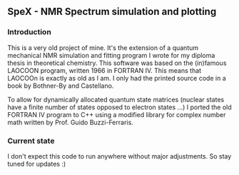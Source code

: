 ## SpeX - NMR Spectrum simulation and plotting

### Introduction

This is a very old project of mine. It's the extension of a quantum mechanical NMR simulation and fitting program I wrote for my diploma thesis in theoretical chemistry. This software was based on the (in)famous LAOCOON program, written 1966 in FORTRAN IV. This means that LAOCOOn is exactly as old as I am. I only had the printed source code in a book by Bothner-By and Castellano.

To allow for dynamically allocated quantum state matrices (nuclear states have a finite number of states opposed to electron states …) I ported the old FORTRAN IV program to C++ using a modified library for complex number math written by Prof. Guido Buzzi-Ferraris.

### Current state

I don't expect this code to run anywhere without major adjustments. So stay tuned for updates :)